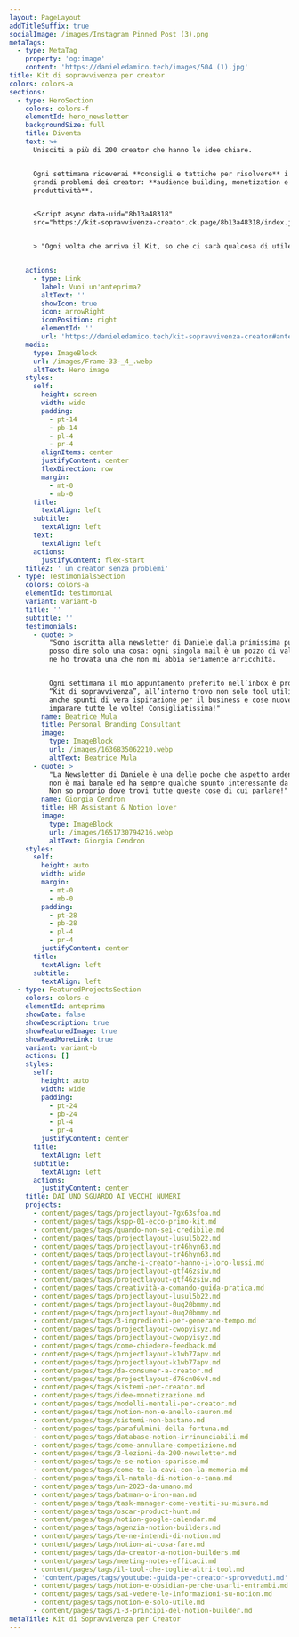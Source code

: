 ```yaml
---
layout: PageLayout
addTitleSuffix: true
socialImage: /images/Instagram Pinned Post (3).png
metaTags:
  - type: MetaTag
    property: 'og:image'
    content: 'https://danieledamico.tech/images/504 (1).jpg'
title: Kit di sopravvivenza per creator
colors: colors-a
sections:
  - type: HeroSection
    colors: colors-f
    elementId: hero_newsletter
    backgroundSize: full
    title: Diventa
    text: >+
      Unisciti a più di 200 creator che hanno le idee chiare.


      Ogni settimana riceverai **consigli e tattiche per risolvere** i 3 più
      grandi problemi dei creator: **audience building, monetization e
      produttività**.


      <Script async data-uid="8b13a48318"
      src="https://kit-sopravvivenza-creator.ck.page/8b13a48318/index.js"/>


      > "Ogni volta che arriva il Kit, so che ci sarà qualcosa di utile!"


    actions:
      - type: Link
        label: Vuoi un'anteprima?
        altText: ''
        showIcon: true
        icon: arrowRight
        iconPosition: right
        elementId: ''
        url: 'https://danieledamico.tech/kit-sopravvivenza-creator#anteprima'
    media:
      type: ImageBlock
      url: /images/Frame-33-_4_.webp
      altText: Hero image
    styles:
      self:
        height: screen
        width: wide
        padding:
          - pt-14
          - pb-14
          - pl-4
          - pr-4
        alignItems: center
        justifyContent: center
        flexDirection: row
        margin:
          - mt-0
          - mb-0
      title:
        textAlign: left
      subtitle:
        textAlign: left
      text:
        textAlign: left
      actions:
        justifyContent: flex-start
    title2: ' un creator senza problemi'
  - type: TestimonialsSection
    colors: colors-a
    elementId: testimonial
    variant: variant-b
    title: ''
    subtitle: ''
    testimonials:
      - quote: >
          "Sono iscritta alla newsletter di Daniele dalla primissima puntata e
          posso dire solo una cosa: ogni singola mail è un pozzo di valore, non
          ne ho trovata una che non mi abbia seriamente arricchita.


          Ogni settimana il mio appuntamento preferito nell’inbox è proprio il
          “Kit di sopravvivenza”, all’interno trovo non solo tool utilissimi, ma
          anche spunti di vera ispirazione per il business e cose nuove da
          imparare tutte le volte! Consigliatissima!"
        name: Beatrice Mula
        title: Personal Branding Consultant
        image:
          type: ImageBlock
          url: /images/1636835062210.webp
          altText: Beatrice Mula
      - quote: >
          "La Newsletter di Daniele è una delle poche che aspetto ardentemente,
          non è mai banale ed ha sempre qualche spunto interessante da salvare!
          Non so proprio dove trovi tutte queste cose di cui parlare!"
        name: Giorgia Cendron
        title: HR Assistant & Notion lover
        image:
          type: ImageBlock
          url: /images/1651730794216.webp
          altText: Giorgia Cendron
    styles:
      self:
        height: auto
        width: wide
        margin:
          - mt-0
          - mb-0
        padding:
          - pt-28
          - pb-28
          - pl-4
          - pr-4
        justifyContent: center
      title:
        textAlign: left
      subtitle:
        textAlign: left
  - type: FeaturedProjectsSection
    colors: colors-e
    elementId: anteprima
    showDate: false
    showDescription: true
    showFeaturedImage: true
    showReadMoreLink: true
    variant: variant-b
    actions: []
    styles:
      self:
        height: auto
        width: wide
        padding:
          - pt-24
          - pb-24
          - pl-4
          - pr-4
        justifyContent: center
      title:
        textAlign: left
      subtitle:
        textAlign: left
      actions:
        justifyContent: center
    title: DAI UNO SGUARDO AI VECCHI NUMERI
    projects:
      - content/pages/tags/projectlayout-7gx63sfoa.md
      - content/pages/tags/kspp-01-ecco-primo-kit.md
      - content/pages/tags/quando-non-sei-credibile.md
      - content/pages/tags/projectlayout-lusul5b22.md
      - content/pages/tags/projectlayout-tr46hyn63.md
      - content/pages/tags/projectlayout-tr46hyn63.md
      - content/pages/tags/anche-i-creator-hanno-i-loro-lussi.md
      - content/pages/tags/projectlayout-gtf46zsiw.md
      - content/pages/tags/projectlayout-gtf46zsiw.md
      - content/pages/tags/creatività-a-comando-guida-pratica.md
      - content/pages/tags/projectlayout-lusul5b22.md
      - content/pages/tags/projectlayout-0uq20bmmy.md
      - content/pages/tags/projectlayout-0uq20bmmy.md
      - content/pages/tags/3-ingredienti-per-generare-tempo.md
      - content/pages/tags/projectlayout-cwopyisyz.md
      - content/pages/tags/projectlayout-cwopyisyz.md
      - content/pages/tags/come-chiedere-feedback.md
      - content/pages/tags/projectlayout-k1wb77apv.md
      - content/pages/tags/projectlayout-k1wb77apv.md
      - content/pages/tags/da-consumer-a-creator.md
      - content/pages/tags/projectlayout-d76cn06v4.md
      - content/pages/tags/sistemi-per-creator.md
      - content/pages/tags/idee-monetizzazione.md
      - content/pages/tags/modelli-mentali-per-creator.md
      - content/pages/tags/notion-non-e-anello-sauron.md
      - content/pages/tags/sistemi-non-bastano.md
      - content/pages/tags/parafulmini-della-fortuna.md
      - content/pages/tags/database-notion-irrinunciabili.md
      - content/pages/tags/come-annullare-competizione.md
      - content/pages/tags/3-lezioni-da-200-newsletter.md
      - content/pages/tags/e-se-notion-sparisse.md
      - content/pages/tags/come-te-la-cavi-con-la-memoria.md
      - content/pages/tags/il-natale-di-notion-o-tana.md
      - content/pages/tags/un-2023-da-umano.md
      - content/pages/tags/batman-o-iron-man.md
      - content/pages/tags/task-manager-come-vestiti-su-misura.md
      - content/pages/tags/oscar-product-hunt.md
      - content/pages/tags/notion-google-calendar.md
      - content/pages/tags/agenzia-notion-builders.md
      - content/pages/tags/te-ne-intendi-di-notion.md
      - content/pages/tags/notion-ai-cosa-fare.md
      - content/pages/tags/da-creator-a-notion-builders.md
      - content/pages/tags/meeting-notes-efficaci.md
      - content/pages/tags/il-tool-che-toglie-altri-tool.md
      - 'content/pages/tags/youtube:-guida-per-creator-sprovveduti.md'
      - content/pages/tags/notion-e-obsidian-perche-usarli-entrambi.md
      - content/pages/tags/sai-vedere-le-informazioni-su-notion.md
      - content/pages/tags/notion-e-solo-utile.md
      - content/pages/tags/i-3-principi-del-notion-builder.md
metaTitle: Kit di Sopravvivenza per Creator
---
```

